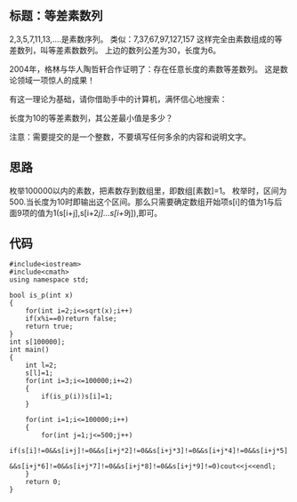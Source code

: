 
## 标题：等差素数列

2,3,5,7,11,13,....是素数序列。
类似：7,37,67,97,127,157 这样完全由素数组成的等差数列，叫等差素数数列。
上边的数列公差为30，长度为6。

2004年，格林与华人陶哲轩合作证明了：存在任意长度的素数等差数列。
这是数论领域一项惊人的成果！

有这一理论为基础，请你借助手中的计算机，满怀信心地搜索：

长度为10的等差素数列，其公差最小值是多少？

注意：需要提交的是一个整数，不要填写任何多余的内容和说明文字。

## 思路
枚举100000以内的素数，把素数存到数组里，即数组[素数]=1。
枚举时，区间为500.当长度为10时即输出这个区间。那么只需要确定数组开始项s[i]的值为1与后面9项的值为1(s[i+j],s[i+2*j]...s[i+9*j]),即可。

## 代码

    #include<iostream>
    #include<cmath>
    using namespace std;
    
    bool is_p(int x)
    {
    	for(int i=2;i<=sqrt(x);i++)
    	if(x%i==0)return false;
    	return true;
    }
    int s[100000];
    int main()
    {
    	int l=2;
    	s[l]=1;
    	for(int i=3;i<=100000;i+=2)
    	{
    		if(is_p(i))s[i]=1;
    	}
    	
    	for(int i=1;i<=100000;i++)
    	{
    		for(int j=1;j<=500;j++)
    		if(s[i]!=0&&s[i+j]!=0&&s[i+j*2]!=0&&s[i+j*3]!=0&&s[i+j*4]!=0&&s[i+j*5]!=0
    		&&s[i+j*6]!=0&&s[i+j*7]!=0&&s[i+j*8]!=0&&s[i+j*9]!=0)cout<<j<<endl;
    	}
    	return 0;
    } 
    